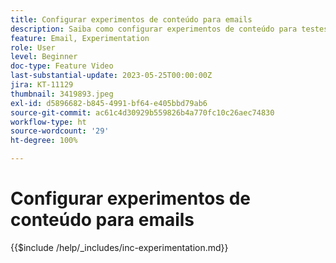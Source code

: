 ```yaml
---
title: Configurar experimentos de conteúdo para emails
description: Saiba como configurar experimentos de conteúdo para testes A/B e explorar o conteúdo de email que melhor direciona seus objetivos de negócios.
feature: Email, Experimentation
role: User
level: Beginner
doc-type: Feature Video
last-substantial-update: 2023-05-25T00:00:00Z
jira: KT-11129
thumbnail: 3419893.jpeg
exl-id: d5896682-b845-4991-bf64-e405bbd79ab6
source-git-commit: ac61c4d30929b559826b4a770fc10c26aec74830
workflow-type: ht
source-wordcount: '29'
ht-degree: 100%

---
```


# Configurar experimentos de conteúdo para emails

{{$include /help/_includes/inc-experimentation.md}}
